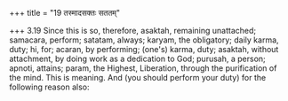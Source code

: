 +++
title = "19 तस्मादसक्तः सततम्"

+++
3.19 Since this is so, therefore, asaktah, remaining unattached;
samacara, perform; satatam, always; karyam, the obligatory; daily karma,
duty; hi, for; acaran, by performing; (one's) karma, duty; asaktah,
without attachment, by doing work as a dedication to God; purusah, a
person; apnoti, attains; param, the Highest, Liberation, through the
purification of the mind. This is meaning. And (you should perform your
duty) for the following reason also:
